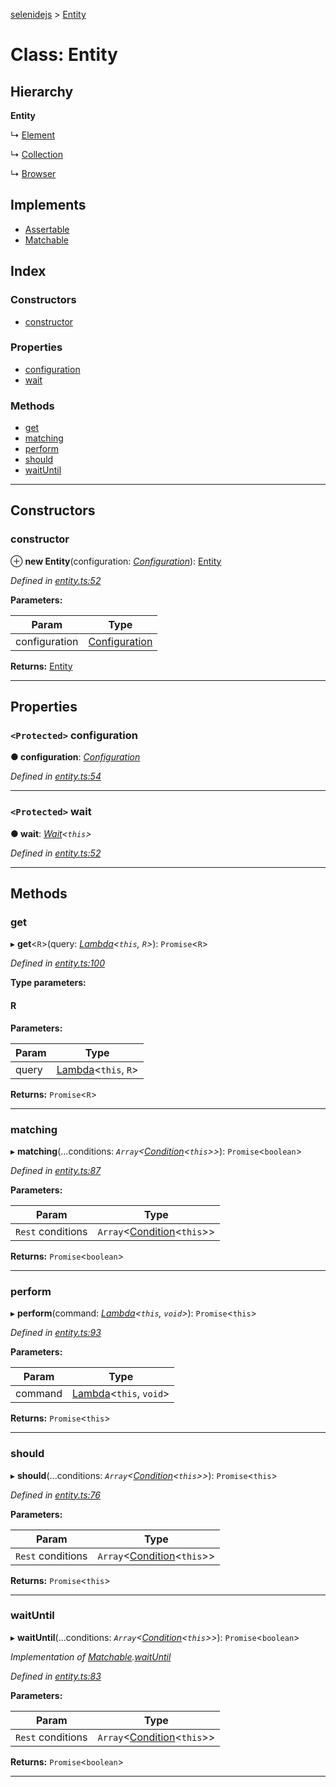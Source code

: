 [selenidejs](../README.md) > [Entity](../classes/entity.md)

# Class: Entity

## Hierarchy

**Entity**

↳  [Element](element.md)

↳  [Collection](collection.md)

↳  [Browser](browser.md)

## Implements

* [Assertable](../interfaces/assertable.md)
* [Matchable](../interfaces/matchable.md)

## Index

### Constructors

* [constructor](entity.md#constructor)

### Properties

* [configuration](entity.md#configuration)
* [wait](entity.md#wait)

### Methods

* [get](entity.md#get)
* [matching](entity.md#matching)
* [perform](entity.md#perform)
* [should](entity.md#should)
* [waitUntil](entity.md#waituntil)

---

## Constructors

<a id="constructor"></a>

###  constructor

⊕ **new Entity**(configuration: *[Configuration](configuration.md)*): [Entity](entity.md)

*Defined in [entity.ts:52](https://github.com/knowledgeexpert/selenidejs/blob/master/lib/entity.ts#L52)*

**Parameters:**

| Param | Type |
| ------ | ------ |
| configuration | [Configuration](configuration.md) |

**Returns:** [Entity](entity.md)

___

## Properties

<a id="configuration"></a>

### `<Protected>` configuration

**● configuration**: *[Configuration](configuration.md)*

*Defined in [entity.ts:54](https://github.com/knowledgeexpert/selenidejs/blob/master/lib/entity.ts#L54)*

___
<a id="wait"></a>

### `<Protected>` wait

**● wait**: *[Wait](wait.md)<`this`>*

*Defined in [entity.ts:52](https://github.com/knowledgeexpert/selenidejs/blob/master/lib/entity.ts#L52)*

___

## Methods

<a id="get"></a>

###  get

▸ **get**<`R`>(query: *[Lambda](../#lambda)<`this`, `R`>*): `Promise`<`R`>

*Defined in [entity.ts:100](https://github.com/knowledgeexpert/selenidejs/blob/master/lib/entity.ts#L100)*

**Type parameters:**

#### R 
**Parameters:**

| Param | Type |
| ------ | ------ |
| query | [Lambda](../#lambda)<`this`, `R`> |

**Returns:** `Promise`<`R`>

___
<a id="matching"></a>

###  matching

▸ **matching**(...conditions: *`Array`<[Condition](condition.md)<`this`>>*): `Promise`<`boolean`>

*Defined in [entity.ts:87](https://github.com/knowledgeexpert/selenidejs/blob/master/lib/entity.ts#L87)*

**Parameters:**

| Param | Type |
| ------ | ------ |
| `Rest` conditions | `Array`<[Condition](condition.md)<`this`>> |

**Returns:** `Promise`<`boolean`>

___
<a id="perform"></a>

###  perform

▸ **perform**(command: *[Lambda](../#lambda)<`this`, `void`>*): `Promise`<`this`>

*Defined in [entity.ts:93](https://github.com/knowledgeexpert/selenidejs/blob/master/lib/entity.ts#L93)*

**Parameters:**

| Param | Type |
| ------ | ------ |
| command | [Lambda](../#lambda)<`this`, `void`> |

**Returns:** `Promise`<`this`>

___
<a id="should"></a>

###  should

▸ **should**(...conditions: *`Array`<[Condition](condition.md)<`this`>>*): `Promise`<`this`>

*Defined in [entity.ts:76](https://github.com/knowledgeexpert/selenidejs/blob/master/lib/entity.ts#L76)*

**Parameters:**

| Param | Type |
| ------ | ------ |
| `Rest` conditions | `Array`<[Condition](condition.md)<`this`>> |

**Returns:** `Promise`<`this`>

___
<a id="waituntil"></a>

###  waitUntil

▸ **waitUntil**(...conditions: *`Array`<[Condition](condition.md)<`this`>>*): `Promise`<`boolean`>

*Implementation of [Matchable](../interfaces/matchable.md).[waitUntil](../interfaces/matchable.md#waituntil)*

*Defined in [entity.ts:83](https://github.com/knowledgeexpert/selenidejs/blob/master/lib/entity.ts#L83)*

**Parameters:**

| Param | Type |
| ------ | ------ |
| `Rest` conditions | `Array`<[Condition](condition.md)<`this`>> |

**Returns:** `Promise`<`boolean`>

___

